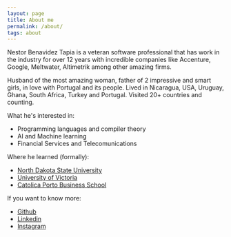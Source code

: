 ```yaml
---
layout: page
title: About me
permalink: /about/
tags: about
---
```


Nestor Benavidez Tapia is a veteran software professional that has work in
the industry for over 12 years with incredible companies like Accenture, Google, 
Meltwater, Altimetrik among other amazing firms.

Husband of the most amazing woman, father of 2 impressive and smart girls, in love with Portugal and its people. Lived in
Nicaragua, USA, Uruguay, Ghana, South Africa, Turkey and Portugal. Visited 20+ countries and counting.

What he's interested in:
* Programming languages and compiler theory
* AI and Machine learning
* Financial Services and Telecomunications

Where he learned (formally):
* [North Dakota State University](https://ndsu.edu)
* [University of Victoria](https://uvic.ca)
* [Catolica Porto Business School](https://www.catolicabs.porto.ucp.pt/catolicabs-porto)

If you want to know more:
* [Github](https://github.com/nestorbenavidez)
* [Linkedin](https://www.linkedin.com/in/nestorbenavidez/)
* [Instagram](https://www.instagram.com/yeah_i_saw_it/)



